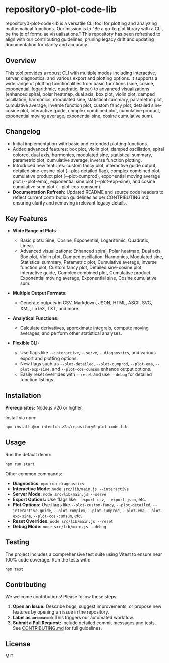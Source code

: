 # repository0-plot-code-lib

repository0-plot-code-lib is a versatile CLI tool for plotting and analyzing mathematical functions. Our mission is to "Be a go-to plot library with a CLI, be the jq of formulae visualisations." This repository has been refreshed to align with our contributing guidelines, pruning legacy drift and updating documentation for clarity and accuracy.

## Overview

This tool provides a robust CLI with multiple modes including interactive, server, diagnostics, and various export and plotting options. It supports a wide range of plotting functionalities from basic functions (sine, cosine, exponential, logarithmic, quadratic, linear) to advanced visualizations (enhanced spiral, polar heatmap, dual axis, box plot, violin plot, damped oscillation, harmonics, modulated sine, statistical summary, parametric plot, cumulative average, inverse function plot, custom fancy plot, detailed sine-cosine plot, interactive guide, complex combined plot, cumulative product, exponential moving average, exponential sine, cosine cumulative sum).

## Changelog

- Initial implementation with basic and extended plotting functions.
- Added advanced features: box plot, violin plot, damped oscillation, spiral colored, dual axis, harmonics, modulated sine, statistical summary, parametric plot, cumulative average, inverse function plotting.
- Introduced new features: custom fancy plot, interactive guide output, detailed sine-cosine plot (--plot-detailed flag), complex combined plot, cumulative product plot (--plot-cumprod), exponential moving average plot (--plot-ema), exponential sine plot (--plot-exp-sine), and cosine cumulative sum plot (--plot-cos-cumsum).
- **Documentation Refresh:** Updated README and source code headers to reflect current contribution guidelines as per CONTRIBUTING.md, ensuring clarity and removing irrelevant legacy details.

## Key Features

- **Wide Range of Plots:**
  - Basic plots: Sine, Cosine, Exponential, Logarithmic, Quadratic, Linear.
  - Advanced visualizations: Enhanced spiral, Polar heatmap, Dual axis, Box plot, Violin plot, Damped oscillation, Harmonics, Modulated sine, Statistical summary, Parametric plot, Cumulative average, Inverse function plot, Custom fancy plot, Detailed sine-cosine plot, Interactive guide, Complex combined plot, Cumulative product, Exponential moving average, Exponential sine, Cosine cumulative sum.

- **Multiple Output Formats:**
  - Generate outputs in CSV, Markdown, JSON, HTML, ASCII, SVG, XML, LaTeX, TXT, and more.

- **Analytical Functions:**
  - Calculate derivatives, approximate integrals, compute moving averages, and perform other statistical analyses.

- **Flexible CLI:**
  - Use flags like `--interactive`, `--serve`, `--diagnostics`, and various export and plotting options.
  - New flags such as `--plot-detailed`, `--plot-cumprod`, `--plot-ema`, `--plot-exp-sine`, and `--plot-cos-cumsum` enhance output options.
  - Easily reset overrides with `--reset` and use `--debug` for detailed function listings.

## Installation

**Prerequisites:** Node.js v20 or higher.

Install via npm:

```bash
npm install @xn-intenton-z2a/repository0-plot-code-lib
```

## Usage

Run the default demo:

```bash
npm run start
```

Other common commands:

- **Diagnostics:** `npm run diagnostics`
- **Interactive Mode:** `node src/lib/main.js --interactive`
- **Server Mode:** `node src/lib/main.js --serve`
- **Export Options:** Use flags like `--export-csv`, `--export-json`, etc.
- **Plot Options:** Use flags like `--plot-custom-fancy`, `--plot-detailed`, `--interactive-guide`, `--plot-complex`, `--plot-cumprod`, `--plot-ema`, `--plot-exp-sine`, `--plot-cos-cumsum`, etc.
- **Reset Overrides:** `node src/lib/main.js --reset`
- **Debug Mode:** `node src/lib/main.js --debug`

## Testing

The project includes a comprehensive test suite using Vitest to ensure near 100% code coverage. Run the tests with:

```bash
npm test
```

## Contributing

We welcome contributions! Please follow these steps:

1. **Open an Issue:** Describe bugs, suggest improvements, or propose new features by opening an issue in the repository.
2. **Label as `automated`:** This triggers our automated workflow.
3. **Submit a Pull Request:** Include detailed commit messages and tests. See [CONTRIBUTING.md](./CONTRIBUTING.md) for full guidelines.

## License

MIT
